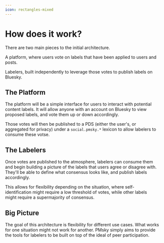 ```yaml
---
icon: rectangles-mixed
---
```


# How does it work?

There are two main pieces to the initial architecture. &#x20;

A platform, where users vote on labels that have been applied to users and posts. &#x20;

Labelers,  built independently to leverage those votes to publish labels on Bluesky.

## The Platform

The platform will be a simple interface for users to interact with potential content labels.  It will allow anyone with an account on Bluesky to view proposed labels, and vote them up or down accordingly.

Those votes will then be published to a PDS (either the user's, or aggregated for privacy) under a `social.pmsky.*` lexicon to allow labelers to consume these votse.

## The Labelers

Once votes are published to the atmosphere, labelers can consume them and begin building a picture of the labels that users agree or disagree with.  They'll be able to define what consensus looks like, and publish labels accordingly. &#x20;

This allows for flexibility depending on the situation, where self-identification might require a low threshold of votes, while other labels might require a supermajority of consensus. &#x20;

## Big Picture

The goal of this architecture is flexibility for different use cases.  What works for one situation might not work for another.  PMsky simply aims to provide the tools for labelers to be built on top of the ideal of peer participation.
